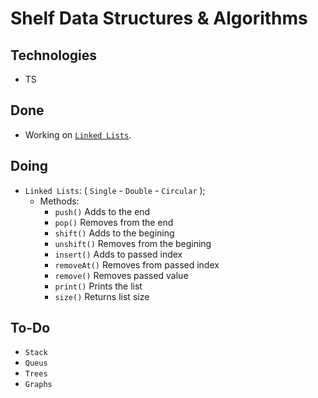# Shelf Data Structures & Algorithms

## Technologies

- TS

## Done

- Working on [`Linked Lists`](/src/SingleLinkedList.ts).

## Doing

- `Linked Lists`: ( `Single` - `Double` - `Circular` );
  - Methods:
    - `push()` Adds to the end
    - `pop()` Removes from the end
    - `shift()` Adds to the begining
    - `unshift()` Removes from the begining
    - `insert()` Adds to passed index
    - `removeAt()` Removes from passed index
    - `remove()` Removes passed value
    - `print()` Prints the list
    - `size()` Returns list size

## To-Do

- `Stack`
- `Queus`
- `Trees`
- `Graphs`
